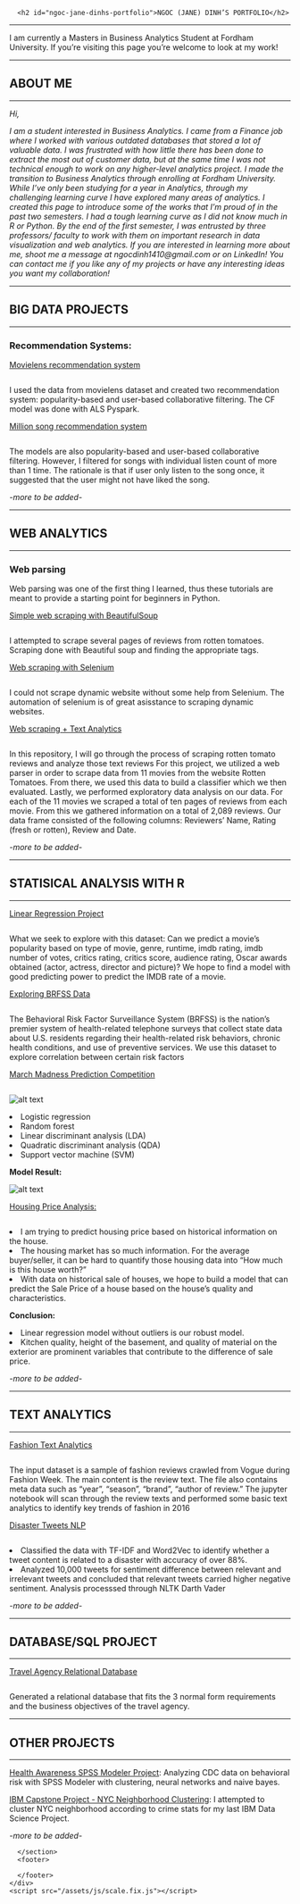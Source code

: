 
      <h2 id="ngoc-jane-dinhs-portfolio">NGOC (JANE) DINH’S PORTFOLIO</h2>
<hr />

<p>I am currently a Masters in Business Analytics Student at Fordham University. If you’re visiting this page you’re welcome to look at my work!</p>

<hr />
<h2 id="about-me">ABOUT ME</h2>
<hr />

<p><em>Hi,</em></p>

<p><em>I am a student interested in Business Analytics. I came from a Finance job where I worked with various outdated databases that stored a lot of valuable data. I was frustrated with how little there has been done to extract the most out of customer data, but at the same time I was not technical enough to work on any higher-level analytics project. I made the transition to Business Analytics through enrolling at Fordham University. While I’ve only been studying for a year in Analytics, through my challenging learning curve I have explored many areas of analytics. I created this page to introduce some of the works that I’m proud of in the past two semesters. I had a tough learning curve as I did not know much in R or Python.  By the end of the first semester, I was entrusted by three professors/ faculty to work with them on important research in data visualization and web analytics.</em>
<em>If you are interested in learning more about me, shoot me a message at ngocdinh1410@gmail.com or on LinkedIn! You can contact me if you like any of my projects or have any interesting ideas you want my collaboration!</em></p>

<hr />
<h2 id="big-data-projects">BIG DATA PROJECTS</h2>
<hr />

<h3 id="recommendation-systems">Recommendation Systems:</h3>

<p><a href="https://github.com/ngocdinh1410/Movie-Recommendation-System">Movielens recommendation system</a></p>

<p><a href="https://github.com/ngocdinh1410/Movie-Recommendation-System"><img src="https://img.shields.io/badge/Spark-Big%20Data-red" alt="" /></a></p>

<p>I used the data from movielens dataset and created two recommendation system: popularity-based and user-based collaborative filtering. The CF model was done with ALS Pyspark.</p>

<p><a href="https://github.com/ngocdinh1410/Million-Song-Recommendation-System">Million song recommendation system</a></p>

<p><a href="https://github.com/ngocdinh1410/Million-Song-Recommendation-System"><img src="https://img.shields.io/badge/Spark-Big%20Data-red" alt="" /></a></p>

<p>The models are also popularity-based and user-based collaborative filtering. However, I filtered for songs with individual listen count of more than 1 time. The rationale is that if user only listen to the song once, it suggested that the user might not have liked the song.</p>

<p><em>-more to be added-</em></p>

<hr />
<h2 id="web-analytics">WEB ANALYTICS</h2>
<hr />

<h3 id="web-parsing">Web parsing</h3>

<p>Web parsing was one of the first thing I learned, thus these tutorials are meant to provide a starting point for beginners in Python.</p>

<p><a href="https://github.com/ngocdinh1410/Web-parsing">Simple web scraping with BeautifulSoup</a></p>

<p><a href="https://github.com/ngocdinh1410/Web-parsing"><img src="https://img.shields.io/badge/Python-BeautifulSoup-yellowgreen" alt="" /></a></p>

<p>I attempted to scrape several pages of reviews from rotten tomatoes. Scraping done with Beautiful soup and finding the appropriate tags.</p>

<p><a href="https://github.com/ngocdinh1410/Web-Scraping-with-Selenium-and-BS">Web scraping with Selenium</a></p>

<p><a href="https://github.com/ngocdinh1410/Web-Scraping-with-Selenium-and-BS"><img src="https://img.shields.io/badge/Python-BeautifulSoup-yellowgreen" alt="" /></a></p>

<p>I could not scrape dynamic website without some help from Selenium. The automation of selenium is of great asisstance to scraping dynamic websites.</p>

<p><a href="https://github.com/ngocdinh1410/Web-Parsing-and-Text-Analytics-">Web scraping + Text Analytics</a></p>

<p><a href="https://github.com/ngocdinh1410/Web-Parsing-and-Text-Analytics-"><img src="https://img.shields.io/badge/Python-BeautifulSoup-yellowgreen" alt="" /></a></p>

<p>In this repository, I will go through the process of scraping rotten tomato reviews and analyze those text reviews For this project, we utilized a web parser in order to scrape data from 11 movies from the website Rotten Tomatoes. From there, we used this data to build a classifier which we then evaluated. Lastly, we performed exploratory data analysis on our data. For each of the 11 movies we scraped a total of ten pages of reviews from each movie. From this we gathered information on a total of 2,089 reviews. Our data frame consisted of the following columns: Reviewers’ Name, Rating (fresh or rotten), Review and Date.</p>

<p><em>-more to be added-</em></p>

<hr />
<h2 id="statisical-analysis-with-r">STATISICAL ANALYSIS WITH R</h2>
<hr />

<p><a href="https://github.com/ngocdinh1410/Linear-Regression-Project">Linear Regression Project</a></p>

<p><a href="https://github.com/ngocdinh1410/Linear-Regression-Project"><img src="https://img.shields.io/badge/R-regression-blue" alt="" /></a></p>

<p>What we seek to explore with this dataset: Can we predict a movie’s popularity based on type of movie, genre, runtime, imdb rating, imdb number of votes, critics rating, critics score, audience rating, Oscar awards obtained (actor, actress, director and picture)? We hope to find a model with good predicting power to predict the IMDB rate of a movie.</p>

<p><a href="https://github.com/ngocdinh1410/Exploring-BRFSS-Data">Exploring BRFSS Data</a></p>

<p><a href="https://github.com/ngocdinh1410/Exploring-BRFSS-Data"><img src="https://img.shields.io/badge/R-regression-blue" alt="" /></a></p>

<p>The Behavioral Risk Factor Surveillance System (BRFSS) is the nation’s premier system of health-related telephone surveys that collect state data about U.S. residents regarding their health-related risk behaviors, chronic health conditions, and use of preventive services. We use this dataset to explore correlation between certain risk factors</p>

<p><a href="https://github.com/ngocdinh1410/March-Madness-2020">March Madness Prediction Competition</a></p>

<p><a href="https://github.com/ngocdinh1410/March-Madness-2020"><img src="https://img.shields.io/badge/R-regression-blue" alt="" /></a></p>

<p><img src="https://i.imgur.com/q7zxeiLl.png" alt="alt text" /></p>

<li>Logistic regression</li>
<li>Random forest</li>
<li>Linear discriminant analysis (LDA)</li>
<li>Quadratic discriminant analysis (QDA)</li>
<li>Support vector machine (SVM)</li>

<p><strong>Model Result:</strong></p>

<p><img src="https://i.imgur.com/90B0VFq.png" alt="alt text" /></p>

<p><a href="https://github.com/ngocdinh1410/Housing-Price-Prediction">Housing Price Analysis:</a></p>

<p><a href="https://github.com/ngocdinh1410/Housing-Price-Prediction"><img src="https://img.shields.io/badge/R-regression-blue" alt="" /></a></p>

<li>I am trying to predict housing price based on historical information on the house.</li>
<li>The housing market has so much information. For the average buyer/seller, it can be hard to quantify those housing data into “How much is this house worth?”</li>
<li>With data on historical sale of houses, we hope to build a model that can predict the Sale Price of a house based on the house’s quality and characteristics.</li>

<p><strong>Conclusion:</strong></p>

<li>Linear regression model without outliers is our robust model.</li>
<li>Kitchen quality, height of the basement, and quality of material on the exterior are prominent variables that contribute to the difference of sale price.</li>

<p><em>-more to be added-</em></p>

<hr />
<h2 id="text-analytics">TEXT ANALYTICS</h2>
<hr />

<p><a href="https://github.com/ngocdinh1410/Fashion-Text-Analytics">Fashion Text Analytics</a></p>

<p><a href="https://github.com/ngocdinh1410/Fashion-Text-Analytics"><img src="https://img.shields.io/badge/Python-NLTK-yellow" alt="" /></a></p>

<p>The input dataset is a sample of fashion reviews crawled from Vogue during Fashion Week. The main content is the review text. The file also contains meta data such as “year”, “season”, “brand”, “author of review.” The jupyter notebook will scan through the review texts and performed some basic text analytics to identify key trends of fashion in 2016</p>

<p><a href="https://github.com/ngocdinh1410/Disaster-Tweets-Classification-NLP">Disaster Tweets NLP</a></p>

<p><a href="https://github.com/ngocdinh1410/Disaster-Tweets-Classification-NLP"><img src="https://img.shields.io/badge/Python-NLTK-yellow" alt="" /></a></p>

<li>Classified the data with TF-IDF and Word2Vec to identify whether a tweet content is related to a disaster
with accuracy of over 88%.</li>
<li>Analyzed 10,000 tweets for sentiment difference between relevant and irrelevant tweets and concluded
that relevant tweets carried higher negative sentiment. Analysis processsed through NLTK Darth Vader</li>

<p><em>-more to be added-</em></p>

<hr />
<h2 id="databasesql-project">DATABASE/SQL PROJECT</h2>
<hr />

<p><a href="https://github.com/thyanhbui1412/Travel-agency-database/blob/main/BlueWater%20Travel%20Agency%20Database%20System%20Report.docx"> Travel Agency Relational Database</a></p>

<p><a href="https://github.com/ngocdinh1410/Art-Gallery-Tracking-System"><img src="https://github.com/thyanhbui1412/Travel-agency-database/blob/main/database.jpg" alt="" /></a></p>

<p>Generated a relational database that fits the 3 normal form requirements and the business objectives of the travel agency.</p>

<hr />
<h2 id="other-projects">OTHER PROJECTS</h2>
<hr />

<p><a href="https://github.com/ngocdinh1410/Health-Awareness-SPSS-Modeler-Project">Health Awareness SPSS Modeler Project</a>: Analyzing CDC data on behavioral risk with SPSS Modeler with clustering, neural networks and naive bayes.</p>

<p><a href="https://github.com/ngocdinh1410/IBM-Capstone-Project">IBM Capstone Project - NYC Neighborhood Clustering</a>: I attempted to cluster NYC neighborhood according to crime stats for my last IBM Data Science Project.</p>

<p><em>-more to be added-</em></p>


      </section>
      <footer>
        
      </footer>
    </div>
    <script src="/assets/js/scale.fix.js"></script>
    
  </body>
</html>
